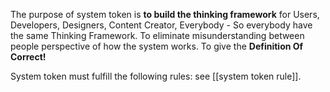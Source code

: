 The purpose of system token is **to build the thinking framework** for Users, Developers, Designers, Content Creator, Everybody - So everybody have the same Thinking Framework.
To eliminate misunderstanding between people perspective of how the system works.
To give the **Definition Of Correct!**

System token must fulfill the following rules: see [[system token rule]].

